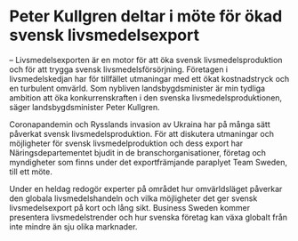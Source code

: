 # Peter Kullgren deltar i möte för ökad svensk livsmedelsexport

– Livsmedelsexporten är en motor för att öka svensk livsmedelsproduktion och för att trygga svensk livsmedelsförsörjning. Företagen i livsmedelskedjan har för tillfället utmaningar med ett ökat kostnadstryck och en turbulent omvärld. Som nybliven landsbygdsminister är min tydliga ambition att öka konkurrenskraften i den svenska livsmedelsproduktionen, säger landsbygdsminister Peter Kullgren.

Coronapandemin och Rysslands invasion av Ukraina har på många sätt påverkat svensk livsmedelsproduktion. För att diskutera utmaningar och möjligheter för svensk livsmedelproduktion och dess export har Näringsdepartementet bjudit in de branschorganisationer, företag och myndigheter som finns under det exportfrämjande paraplyet Team Sweden, till ett möte.

Under en heldag redogör experter på området hur omvärldsläget påverkar den globala livsmedelshandeln och vilka möjligheter det ger svensk livsmedelsexport på kort och lång sikt. Business Sweden kommer presentera livsmedelstrender och hur svenska företag kan växa globalt från inte mindre än sju olika marknader.
